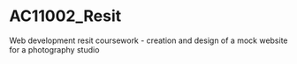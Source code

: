 # AC11002_Resit
Web development resit coursework - creation and design of a mock website for a photography studio
